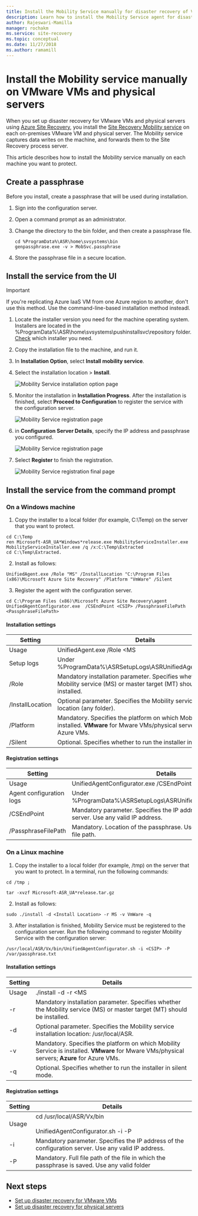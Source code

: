 ```yaml
---
title: Install the Mobility Service manually for disaster recovery of VMware VMs and physical servers with Azure Site Recovery | Microsoft Docs
description: Learn how to install the Mobility Service agent for disaster recovery of VMware VMs and physical servers to Azure using the  Azure Site Recovery service.
author: Rajeswari-Mamilla
manager: rochakm
ms.service: site-recovery
ms.topic: conceptual
ms.date: 11/27/2018
ms.author: ramamill
---
```




# Install the Mobility service manually on VMware VMs and physical servers

When you set up disaster recovery for VMware VMs and physical servers using [Azure Site Recovery](site-recovery-overview.md), you install the [Site Recovery Mobility service](vmware-physical-mobility-service-overview.md) on each on-premises VMware VM and physical server.  The Mobility service captures data writes on the machine, and forwards them to the Site Recovery process server.

This article describes how to install the Mobility service manually on each machine you want to protect.

## Create a passphrase

Before you install, create a passphrase that will be used during installation.

1. Sign into the configuration server.
2. Open a command prompt as an administrator.
3. Change the directory to the bin folder, and then create a passphrase file.

    ```
    cd %ProgramData%\ASR\home\svsystems\bin
    genpassphrase.exe -v > MobSvc.passphrase
    ```
3. Store the passphrase file in a secure location. 


## Install the service from the UI

>[!IMPORTANT]
> If you're replicating Azure IaaS VM from one Azure region to another, don't use this method. Use the command-line-based installation method insteadl.

1. Locate the installer version you need for the machine operating system. Installers are located in the %ProgramData%\ASR\home\svsystems\pushinstallsvc\repository folder. [Check](vmware-physical-mobility-service-overview.md#installer-files) which installer you need.
2. Copy the installation file to the machine, and run it.
3. In **Installation Option**, select **Install mobility service**.
4. Select the installation location > **Install**.

    ![Mobility Service installation option page](./media/vmware-physical-mobility-service-install-manual/mobility1.png)

5. Monitor the installation in **Installation Progress**. After the installation is finished, select **Proceed to Configuration** to register the service with the configuration server.

    ![Mobility Service registration page](./media/vmware-physical-mobility-service-install-manual/mobility3.png)

6.  in **Configuration Server Details**, specify the IP address and passphrase you configured.  

    ![Mobility Service registration page](./media/vmware-physical-mobility-service-install-manual/mobility4.png)

7. Select **Register** to finish the registration.

    ![Mobility Service registration final page](./media/vmware-physical-mobility-service-install-manual/mobility5.png)

## Install the service from the command prompt

### On a Windows machine

1. Copy the installer to a local folder (for example, C:\Temp) on the server that you want to protect. 

  ```
  cd C:\Temp
  ren Microsoft-ASR_UA*Windows*release.exe MobilityServiceInstaller.exe
  MobilityServiceInstaller.exe /q /x:C:\Temp\Extracted
  cd C:\Temp\Extracted.
  ```
2. Install as follows:

  ```
  UnifiedAgent.exe /Role "MS" /InstallLocation "C:\Program Files (x86)\Microsoft Azure Site Recovery" /Platform "VmWare" /Silent
  ```

3. Register the agent with the configuration server.

  ```
  cd C:\Program Files (x86)\Microsoft Azure Site Recovery\agent
  UnifiedAgentConfigurator.exe  /CSEndPoint <CSIP> /PassphraseFilePath <PassphraseFilePath>
  ```

#### Installation settings
**Setting** | **Details**
--- | ---
Usage | UnifiedAgent.exe /Role <MS|MT> /InstallLocation <Install Location> /Platform “VmWare” /Silent
Setup logs | Under %ProgramData%\ASRSetupLogs\ASRUnifiedAgentInstaller.log.
/Role | Mandatory installation parameter. Specifies whether the Mobility service (MS) or master target (MT) should be installed.
/InstallLocation| Optional parameter. Specifies the Mobility service installation location (any folder).
/Platform | Mandatory. Specifies the platform on which Mobility Service is installed. **VMware** for Mware VMs/physical servers; **Azure** for Azure VMs. 
/Silent| Optional. Specifies whether to run the installer in silent mode.

#### Registration settings
**Setting** | **Details**
--- | ---
Usage | UnifiedAgentConfigurator.exe  /CSEndPoint <CSIP> /PassphraseFilePath <PassphraseFilePath>
Agent configuration logs | Under %ProgramData%\ASRSetupLogs\ASRUnifiedAgentConfigurator.log.
/CSEndPoint | Mandatory parameter. Specifies the IP address of the configuration server. Use any valid IP address.
/PassphraseFilePath |  Mandatory. Location of the passphrase. Use any valid UNC or local file path.


### On a Linux machine

1. Copy the installer to a local folder (for example, /tmp) on the server that you want to protect. In a terminal, run the following commands:
  ```
  cd /tmp ;

  tar -xvzf Microsoft-ASR_UA*release.tar.gz
  ```
2. Install as follows:

  ```
  sudo ./install -d <Install Location> -r MS -v VmWare -q
  ```
3. After installation is finished, Mobility Service must be registered to the configuration server. Run the following command to register Mobility Service with the configuration server:

  ```
  /usr/local/ASR/Vx/bin/UnifiedAgentConfigurator.sh -i <CSIP> -P /var/passphrase.txt
  ```


#### Installation settings
**Setting** | **Details**
--- | ---
Usage | ./install -d <Install Location> -r <MS|MT> -v VmWare -q
-r | Mandatory installation parameter. Specifies whether the Mobility service (MS) or master target (MT) should be installed.
-d | Optional parameter. Specifies the Mobility service installation location: /usr/local/ASR.
-v | Mandatory. Specifies the platform on which Mobility Service is installed. **VMware** for Mware VMs/physical servers; **Azure** for Azure VMs. 
-q | Optional. Specifies whether to run the installer in silent mode.

#### Registration settings
**Setting** | **Details**
--- | ---
Usage | cd /usr/local/ASR/Vx/bin<br/><br/> UnifiedAgentConfigurator.sh -i <CSIP> -P <PassphraseFilePath>
-i | Mandatory parameter. Specifies the IP address of the configuration server. Use any valid IP address.
-P |  Mandatory. Full file path of the file in which the passphrase is saved. Use any valid folder

## Next steps
- [Set up disaster recovery for VMware VMs](vmware-azure-tutorial.md)
- [Set up disaster recovery for physical servers](physical-azure-disaster-recovery.md)
